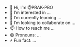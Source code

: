 - 👋 Hi, I’m @PRAK-PBO
- 👀 I’m interested in ...
- 🌱 I’m currently learning ...
- 💞️ I’m looking to collaborate on ...
- 📫 How to reach me ...
- 😄 Pronouns: ...
- ⚡ Fun fact: ...

<!---
PRAK-PBO/PRAK-PBO is a ✨ special ✨ repository because its `README.md` (this file) appears on your GitHub profile.
You can click the Preview link to take a look at your changes.
--->
